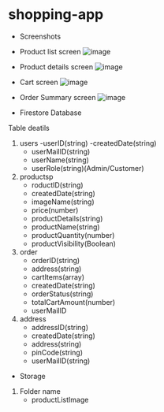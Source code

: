 # shopping-app

- Screenshots
- Product list screen
  ![image](https://github.com/user-attachments/assets/74ad359a-1468-41e1-a459-1f9f868248b2)
- Product details screen
  ![image](https://github.com/user-attachments/assets/93fc4e15-09ff-4fb3-8553-adcb0a5990cb)
- Cart screen
  ![image](https://github.com/user-attachments/assets/eef05edd-f4f6-4f20-b120-f9de1862f077)
- Order Summary screen
  ![image](https://github.com/user-attachments/assets/68b739b9-4abd-46eb-b1f7-80b0c4e930dd)

- Firestore Database
  
Table deatils
1. users
   -userID(string)
   -createdDate(string)
   - userMailID(string)
   - userName(string)
   - userRole(string)(Admin/Customer)
2. productsp
   - roductID(string)
   - createdDate(string)
   - imageName(string)
   - price(number)
   - productDetails(string)
   - productName(string)
   - productQuantity(number)
   - productVisibility(Boolean)
4. order
   - orderID(string)
   - address(string)
   - cartItems(array)
   - createdDate(string)
   - orderStatus(string)
   - totalCartAmount(number)
   - userMailID
6. address
   - addressID(string)
   - createdDate(string)
   - address(string)
   - pinCode(string)
   - userMailID(string)
     
- Storage
1. Folder name
   - productListImage
